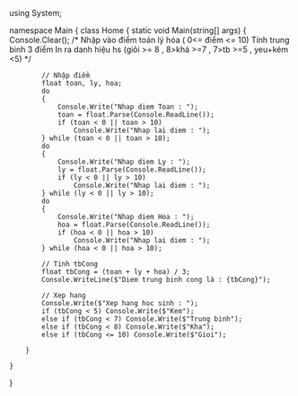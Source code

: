 ﻿using System;

namespace Main
{
    class Home
    {
        static void Main(string[] args)
        {
            Console.Clear();
            /*
            Nhập vào điểm toán lý hóa ( 0<= điểm <= 10)
            Tính trung bình 3 điểm
            In ra danh hiệu hs (giỏi >= 8 , 8>khá >=7 , 7>tb >=5 , yeu+kém <5)
            */

            // Nhập điểm 
            float toan, ly, hoa;
            do
            {
                Console.Write("Nhap diem Toan : ");
                toan = float.Parse(Console.ReadLine());
                if (toan < 0 || toan > 10)
                    Console.Write("Nhap lai diem : ");
            } while (toan < 0 || toan > 10);
            do
            {
                Console.Write("Nhap diem Ly : ");
                ly = float.Parse(Console.ReadLine());
                if (ly < 0 || ly > 10)
                    Console.Write("Nhap lai diem : ");
            } while (ly < 0 || ly > 10);
            do
            {
                Console.Write("Nhap diem Hoa : ");
                hoa = float.Parse(Console.ReadLine());
                if (hoa < 0 || hoa > 10)
                    Console.Write("Nhap lai diem : ");
            } while (hoa < 0 || hoa > 10);

            // Tinh tbCong
            float tbCong = (toan + ly + hoa) / 3;
            Console.WriteLine($"Diem trung binh cong là : {tbCong}");

            // Xep hang
            Console.Write($"Xep hang hoc sinh : ");
            if (tbCong < 5) Console.Write($"Kem");
            else if (tbCong < 7) Console.Write($"Trung binh");
            else if (tbCong < 8) Console.Write($"Kha");
            else if (tbCong <= 10) Console.Write($"Gioi");

        }

    }
}

